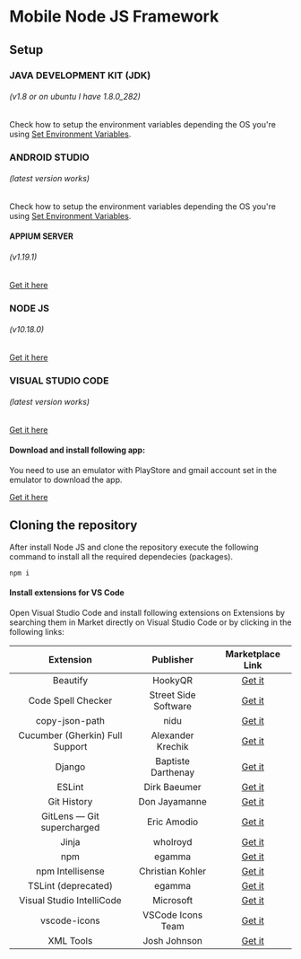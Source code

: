 # Mobile Node JS Framework

## Setup 
### JAVA DEVELOPMENT KIT (JDK)
###### (_v1.8 or on ubuntu I have 1.8.0_282_)

Check how to setup the environment variables depending the OS you're using [Set Environment Variables](https://www.baeldung.com/java-home-on-windows-7-8-10-mac-os-x-linux).

### ANDROID STUDIO
###### (_latest version works_)

Check how to setup the environment variables depending the OS you're using [Set Environment Variables](https://medium.com/@rafael_toledo/preparing-your-android-environment-for-development-android-tutorials-pt-1-5f76ca2b8a32).

#### APPIUM SERVER
###### (_v1.19.1_)

[Get it here](https://github.com/appium/appium-desktop/releases/tag/v1.19.1)

### NODE JS
###### (_v10.18.0_)

[Get it here](https://nodejs.org/en/blog/release/v10.18.0/)

### VISUAL STUDIO CODE
###### (_latest version works_)

[Get it here](https://code.visualstudio.com/)


#### Download and install following app:

You need to use an emulator with PlayStore and gmail account set in the emulator to download the app.

[Get it here](https://play.google.com/store/apps/details?id=com.bizale.cobradorapp)

## Cloning the repository

After install Node JS and clone the repository execute the following command to install all the required dependecies (packages).
```
npm i
```

#### Install extensions for VS Code

Open Visual Studio Code and install following extensions on Extensions by searching them in Market directly on Visual Studio Code or by clicking in the following links:

| Extension  | Publisher  | Marketplace Link |
| :------------: |:---------------:| :-----:|
| Beautify | HookyQR | [Get it](https://marketplace.visualstudio.com/items?itemName=HookyQR.beautify) |
| Code Spell Checker | Street Side Software | [Get it](https://marketplace.visualstudio.com/items?itemName=streetsidesoftware.code-spell-checker) |
| copy-json-path | nidu | [Get it](https://marketplace.visualstudio.com/items?itemName=nidu.copy-json-path) |
| Cucumber (Gherkin) Full Support | Alexander Krechik | [Get it](https://marketplace.visualstudio.com/items?itemName=alexkrechik.cucumberautocomplete) |
| Django | Baptiste Darthenay | [Get it](https://marketplace.visualstudio.com/items?itemName=batisteo.vscode-django) |
| ESLint | Dirk Baeumer | [Get it](https://marketplace.visualstudio.com/items?itemName=dbaeumer.vscode-eslint) |
| Git History | Don Jayamanne | [Get it](https://marketplace.visualstudio.com/items?itemName=donjayamanne.githistory) |
| GitLens — Git supercharged | Eric Amodio | [Get it](https://marketplace.visualstudio.com/items?itemName=eamodio.gitlens) |
| Jinja | wholroyd | [Get it](https://marketplace.visualstudio.com/items?itemName=wholroyd.jinja) |
| npm | egamma | [Get it](https://marketplace.visualstudio.com/items?itemName=eg2.vscode-npm-script) |
| npm Intellisense | Christian Kohler | [Get it](https://marketplace.visualstudio.com/items?itemName=christian-kohler.npm-intellisense) |
| TSLint (deprecated) | egamma | [Get it](https://marketplace.visualstudio.com/items?itemName=eg2.tslint) |
| Visual Studio IntelliCode | Microsoft | [Get it](https://marketplace.visualstudio.com/items?itemName=VisualStudioExptTeam.vscodeintellicode) |
| vscode-icons | VSCode Icons Team | [Get it](https://marketplace.visualstudio.com/items?itemName=vscode-icons-team.vscode-icons) |
| XML Tools | Josh Johnson | [Get it](https://marketplace.visualstudio.com/items?itemName=DotJoshJohnson.xml) |


